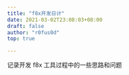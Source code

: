 ```yaml
---
title: "f8x开发日计"
date: 2021-03-02T23:08:03+08:00
draft: false
author: "r0fus0d"
top: true

---
```


记录开发 f8x 工具过程中的一些思路和问题

<!--more-->







